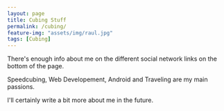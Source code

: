 ```yaml
---
layout: page
title: Cubing Stuff
permalink: /cubing/
feature-img: "assets/img/raul.jpg"
tags: [Cubing]
---
```


There's enough info about me on the different social network links on the bottom of the page. 

Speedcubing, Web Developement, Android and Traveling are my main passions. 

I'll certainly write a bit more about me in the future.
 
